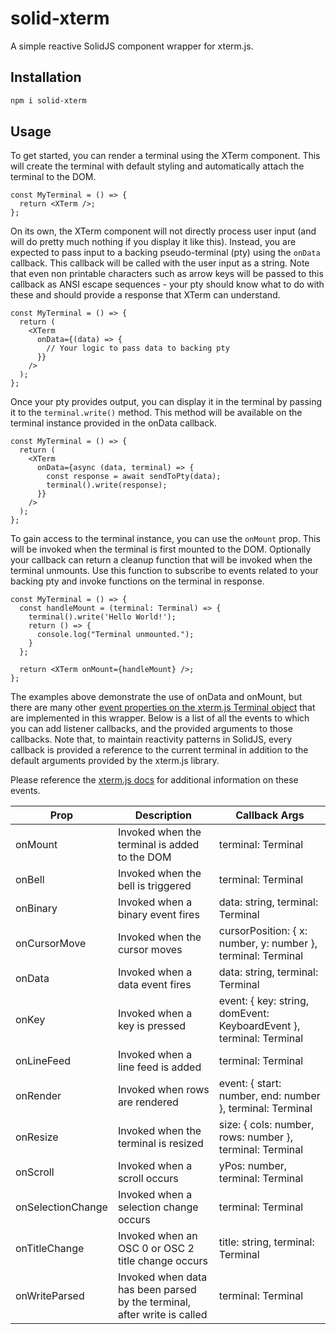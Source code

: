 # solid-xterm

A simple reactive SolidJS component wrapper for xterm.js.

## Installation

```bash
npm i solid-xterm
```

## Usage

To get started, you can render a terminal using the XTerm component. This will create the terminal with default styling and automatically attach the terminal to the DOM.

```tsx
const MyTerminal = () => {
  return <XTerm />;
};
```

On its own, the XTerm component will not directly process user input (and will do pretty much nothing if you display it like this). Instead, you are expected to pass input to a backing pseudo-terminal (pty) using the `onData` callback. This callback will be called with the user input as a string. Note that even non printable characters such as arrow keys will be passed to this callback as ANSI escape sequences - your pty should know what to do with these and should provide a response that XTerm can understand.

```tsx
const MyTerminal = () => {
  return (
    <XTerm
      onData={(data) => {
        // Your logic to pass data to backing pty
      }}
    />
  );
};
```

Once your pty provides output, you can display it in the terminal by passing it to the `terminal.write()` method. This method will be available on the terminal instance provided in the onData callback.

```tsx
const MyTerminal = () => {
  return (
    <XTerm
      onData={async (data, terminal) => {
        const response = await sendToPty(data);
        terminal().write(response);
      }}
    />
  );
};
```

To gain access to the terminal instance, you can use the `onMount` prop. This will be invoked when the terminal is first mounted to the DOM. Optionally your callback can return a cleanup function that will be invoked when the terminal unmounts. Use this function to subscribe to events related to your backing pty and invoke functions on the terminal in response.

```tsx
const MyTerminal = () => {
  const handleMount = (terminal: Terminal) => {
    terminal().write('Hello World!');
    return () => {
      console.log("Terminal unmounted.");
    }
  };

  return <XTerm onMount={handleMount} />;
};
```

The examples above demonstrate the use of onData and onMount, but there are many other [event properties on the xterm.js Terminal object](https://xtermjs.org/docs/api/terminal/classes/terminal/) that are implemented in this wrapper. Below is a list of all the events to which you can add listener callbacks, and the provided arguments to those callbacks. Note that, to maintain reactivity patterns in SolidJS, every callback is provided a reference to the current terminal in addition to the default arguments provided by the xterm.js library.

Please reference the [xterm.js docs](https://xtermjs.org/docs/) for additional information on these events.

| Prop              | Description                                                              | Callback Args                                                       |
|-------------------|--------------------------------------------------------------------------|---------------------------------------------------------------------|
| onMount           | Invoked when the terminal is added to the DOM                            | terminal: Terminal                                                  |
| onBell            | Invoked when the bell is triggered                                       | terminal: Terminal                                                  |
| onBinary          | Invoked when a binary event fires                                        | data: string, terminal: Terminal                                    |
| onCursorMove      | Invoked when the cursor moves                                            | cursorPosition: { x: number, y: number }, terminal: Terminal        |
| onData            | Invoked when a data event fires                                          | data: string, terminal: Terminal                                    |
| onKey             | Invoked when a key is pressed                                            | event: { key: string, domEvent: KeyboardEvent }, terminal: Terminal |
| onLineFeed        | Invoked when a line feed is added                                        | terminal: Terminal                                                  |
| onRender          | Invoked when rows are rendered                                           | event: { start: number, end: number }, terminal: Terminal           |
| onResize          | Invoked when the terminal is resized                                     | size: { cols: number, rows: number }, terminal: Terminal            |
| onScroll          | Invoked when a scroll occurs                                             | yPos: number, terminal: Terminal                                    |
| onSelectionChange | Invoked when a selection change occurs                                   | terminal: Terminal                                                  |
| onTitleChange     | Invoked when an OSC 0 or OSC 2 title change occurs                       | title: string, terminal: Terminal                                   |
| onWriteParsed     | Invoked when data has been parsed by the terminal, after write is called | terminal: Terminal                                                  |


